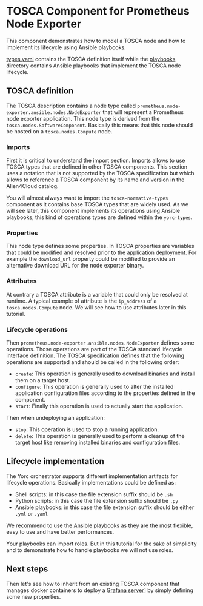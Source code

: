 # TOSCA Component for Prometheus Node Exporter

This component demonstrates how to model a TOSCA node and how to implement its lifecycle using Ansible playbooks.

[types.yaml](types.yaml) contains the TOSCA definition itself while the [playbooks](playbooks/) directory contains Ansible playbooks that implement the TOSCA node lifecycle.

## TOSCA definition

The TOSCA description contains a node type called `prometheus.node-exporter.ansible.nodes.NodeExporter` that will
represent a Prometheus node exporter application.
This node type is derived from the `tosca.nodes.SoftwareComponent`. Basically this means that this node should
be hosted on a `tosca.nodes.Compute` node.

### Imports

First it is critical to understand the import section. Imports allows to use TOSCA types that are defined in
other TOSCA components. This section uses a notation that is not supported by the TOSCA specification but
which allows to reference a TOSCA component by its name and version in the Alien4Cloud catalog.

You will almost always want to import the `tosca-normative-types` component as it contains base TOSCA types that
are widely used. As we will see later, this component implements its operations using Ansible playbooks, this kind of operations types are defined within the `yorc-types`.

### Properties

This node type defines some properties. In TOSCA properties are variables that could be modified and resolved prior to the application deployment. For example the `download_url`  property could be modified to provide an alternative download URL for the node exporter binary.

### Attributes

At contrary a TOSCA attribute is a variable that could only be resolved at runtime. A typical example of attribute is the `ip_address` of a `tosca.nodes.Compute` node. We will see how to use attributes later in this tutorial.

### Lifecycle operations

Then `prometheus.node-exporter.ansible.nodes.NodeExporter` defines some operations. Those operations are part of the TOSCA standard lifecycle interface definition.
The TOSCA specification defines that the following operations are supported and should be called in the following order:

* `create`: This operation is generally used to download binaries and install them on a target host.
* `configure`: This operation is generally used to alter the installed application configuration files according to the properties defined in the component.
* `start`: Finally this operation is used to actually start the application.

Then when undeploying an application:

* `stop`: This operation is used to stop a running application.
* `delete`: This operation is generally used to perform a cleanup of the target host like removing installed binaries and configuration files.

## Lifecycle implementation

The Yorc orchestrator supports different implementation artifacts for lifecycle operations.
Basically implementations could be defined as:

* Shell scripts: in this case the file extension suffix should be `.sh`
* Python scripts: in this case the file extension suffix should be `.py`
* Ansible playbooks: in this case the file extension suffix should be either `.yml` or `.yaml`

We recommend to use the Ansible playbooks as they are the most flexible, easy to use and have better performances.

Your playbooks can import roles. But in this tutorial for the sake of simplicity and to demonstrate how to
handle playbooks we will not use roles.

## Next steps

Then let's see how to inherit from an existing TOSCA component that manages docker containers to deploy
a [Grafana server](../../../grafana/containers/ansible/README.md)] by simply defining some new properties.
